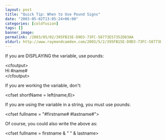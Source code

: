 ```yaml
---
layout: post
title: "Quick Tip: When to Use Pound Signs"
date: "2003-05-02T13:05:24+06:00"
categories: [coldfusion]
tags: []
banner_image: 
permalink: /2003/05/02/395FB15E-D9D3-73FC-58773E57352D83AA
oldurl: http://www.raymondcamden.com/2003/5/2/395FB15E-D9D3-73FC-58773E57352D83AA
---
```


If you are DISPLAYING the variable, use pounds:

&lt;cfoutput&gt;<br>
Hi #name#<br>
&lt;/cfoutput&gt;

If you are working the variable, don't:

&lt;cfset shortName = left(name,6)&gt;

If you are using the variable in a string, you must use pounds:

&lt;cfset fullname = "#firstname# #lastname#"&gt;

Of course, you could also write the above as:

&lt;cfset fullname = firstname & " " & lastname&gt;